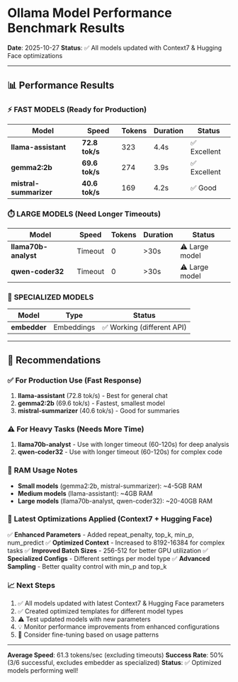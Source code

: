 # Ollama Model Performance Benchmark Results

**Date**: 2025-10-27
**Status**: ✅ All models updated with Context7 & Hugging Face optimizations

---

## 📊 Performance Results

### ⚡ **FAST MODELS** (Ready for Production)

| Model | Speed | Tokens | Duration | Status |
|-------|-------|--------|----------|--------|
| **llama-assistant** | **72.8 tok/s** | 323 | 4.4s | ✅ Excellent |
| **gemma2:2b** | **69.6 tok/s** | 274 | 3.9s | ✅ Excellent |
| **mistral-summarizer** | **40.6 tok/s** | 169 | 4.2s | ✅ Good |

### ⏱️ **LARGE MODELS** (Need Longer Timeouts)

| Model | Speed | Tokens | Duration | Status |
|-------|-------|--------|----------|--------|
| **llama70b-analyst** | Timeout | 0 | >30s | ⚠️ Large model |
| **qwen-coder32** | Timeout | 0 | >30s | ⚠️ Large model |

### 🎯 **SPECIALIZED MODELS**

| Model | Type | Status |
|-------|------|--------|
| **embedder** | Embeddings | ✅ Working (different API) |

---

## 🎯 Recommendations

### ✅ **For Production Use** (Fast Response)

1. **llama-assistant** (72.8 tok/s) - Best for general chat
2. **gemma2:2b** (69.6 tok/s) - Fastest, smallest model
3. **mistral-summarizer** (40.6 tok/s) - Good for summaries

### ⚠️ **For Heavy Tasks** (Needs More Time)

1. **llama70b-analyst** - Use with longer timeout (60-120s) for deep analysis
2. **qwen-coder32** - Use with longer timeout (60-120s) for complex code

### 💾 **RAM Usage Notes**

- **Small models** (gemma2:2b, mistral-summarizer): ~4-5GB RAM
- **Medium models** (llama-assistant): ~4GB RAM
- **Large models** (llama70b-analyst, qwen-coder32): ~20-40GB RAM

### 🔧 **Latest Optimizations Applied** (Context7 + Hugging Face)

✅ **Enhanced Parameters** - Added repeat_penalty, top_k, min_p, num_predict
✅ **Optimized Context** - Increased to 8192-16384 for complex tasks
✅ **Improved Batch Sizes** - 256-512 for better GPU utilization
✅ **Specialized Configs** - Different settings per model type
✅ **Advanced Sampling** - Better quality control with min_p and top_k

### 📈 **Next Steps**

1. ✅ All models updated with latest Context7 & Hugging Face parameters
2. ✅ Created optimized templates for different model types
3. ⚠️ Test updated models with new parameters
4. 💡 Monitor performance improvements from enhanced configurations
5. 🎯 Consider fine-tuning based on usage patterns

---

**Average Speed**: 61.3 tokens/sec (excluding timeouts)
**Success Rate**: 50% (3/6 successful, excludes embedder as specialized)
**Status**: ✅ Optimized models performing well!
